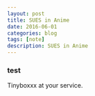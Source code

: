 ```yaml
---
layout: post
title: SUES in Anime
date: 2016-06-01
categories: blog
tags: [note]
description: SUES in Anime
---
```




### test

Tinyboxxx at your service.

